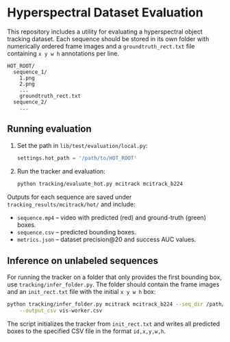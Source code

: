 # Hyperspectral Dataset Evaluation

This repository includes a utility for evaluating a hyperspectral object tracking dataset. Each sequence
should be stored in its own folder with numerically ordered frame images and a `groundtruth_rect.txt`
file containing `x y w h` annotations per line.

```
HOT_ROOT/
  sequence_1/
    1.png
    2.png
    ...
    groundtruth_rect.txt
  sequence_2/
    ...
```

## Running evaluation
1. Set the path in `lib/test/evaluation/local.py`:
   ```python
   settings.hot_path = '/path/to/HOT_ROOT'
   ```
2. Run the tracker and evaluation:
   ```bash
   python tracking/evaluate_hot.py mcitrack mcitrack_b224
   ```

Outputs for each sequence are saved under `tracking_results/mcitrack/hot/` and include:

- `sequence.mp4` – video with predicted (red) and ground-truth (green) boxes.
- `sequence.csv` – predicted bounding boxes.
- `metrics.json` – dataset precision@20 and success AUC values.

## Inference on unlabeled sequences

For running the tracker on a folder that only provides the first bounding box,
use `tracking/infer_folder.py`. The folder should contain the frame images and
an `init_rect.txt` file with the initial `x y w h` box:

```bash
python tracking/infer_folder.py mcitrack mcitrack_b224 --seq_dir /path/to/vis-worker \
    --output_csv vis-worker.csv
```

The script initializes the tracker from `init_rect.txt` and writes all predicted
boxes to the specified CSV file in the format `id,x,y,w,h`.
